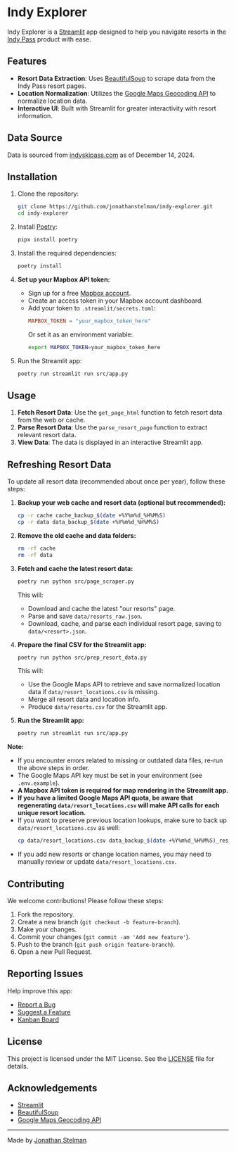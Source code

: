 # Indy Explorer

Indy Explorer is a [Streamlit](https://streamlit.io/) app designed to help you navigate resorts in the [Indy Pass](https://www.indyskipass.com/) product with ease.

## Features

- **Resort Data Extraction**: Uses [BeautifulSoup](https://pypi.org/project/beautifulsoup4/) to scrape data from the Indy Pass resort pages.
- **Location Normalization**: Utilizes the [Google Maps Geocoding API](https://developers.google.com/maps/documentation/geocoding) to normalize location data.
- **Interactive UI**: Built with Streamlit for greater interactivity with resort information.

## Data Source

Data is sourced from [indyskipass.com](https://www.indyskipass.com/our-resorts) as of December 14, 2024.

## Installation

1. Clone the repository:
    ```sh
    git clone https://github.com/jonathanstelman/indy-explorer.git
    cd indy-explorer
    ```

2. Install [Poetry](https://python-poetry.org/docs/#installation):
    ```sh
    pipx install poetry
    ```

3. Install the required dependencies:
    ```sh
    poetry install
    ```

4. **Set up your Mapbox API token:**
    - Sign up for a free [Mapbox account](https://account.mapbox.com/auth/signup/).
    - Create an access token in your Mapbox account dashboard.
    - Add your token to `.streamlit/secrets.toml`:
        ```toml
        MAPBOX_TOKEN = "your_mapbox_token_here"
        ```
      Or set it as an environment variable:
        ```sh
        export MAPBOX_TOKEN=your_mapbox_token_here
        ```

5. Run the Streamlit app:
    ```sh
    poetry run streamlit run src/app.py
    ```

## Usage

1. **Fetch Resort Data**: Use the `get_page_html` function to fetch resort data from the web or cache.
2. **Parse Resort Data**: Use the `parse_resort_page` function to extract relevant resort data.
3. **View Data**: The data is displayed in an interactive Streamlit app.

## Refreshing Resort Data

To update all resort data (recommended about once per year), follow these steps:

1. **Backup your web cache and resort data (optional but recommended):**
    ```sh
    cp -r cache cache_backup_$(date +%Y%m%d_%H%M%S)
    cp -r data data_backup_$(date +%Y%m%d_%H%M%S)
    ```

2. **Remove the old cache and data folders:**
    ```sh
    rm -rf cache
    rm -rf data
    ```

3. **Fetch and cache the latest resort data:**
    ```sh
    poetry run python src/page_scraper.py
    ```
    This will:
    - Download and cache the latest "our resorts" page.
    - Parse and save `data/resorts_raw.json`.
    - Download, cache, and parse each individual resort page, saving to `data/<resort>.json`.


4. **Prepare the final CSV for the Streamlit app:**
    ```sh
    poetry run python src/prep_resort_data.py
    ```
    This will:
    - Use the Google Maps API to retrieve and save normalized location data if `data/resort_locations.csv` is missing.
    - Merge all resort data and location info.
    - Produce `data/resorts.csv` for the Streamlit app.


5. **Run the Streamlit app:**
    ```sh
    poetry run streamlit run src/app.py
    ```

**Note:**  
- If you encounter errors related to missing or outdated data files, re-run the above steps in order.
- The Google Maps API key must be set in your environment (see `.env.example`).
- **A Mapbox API token is required for map rendering in the Streamlit app.**
- **If you have a limited Google Maps API quota, be aware that regenerating `data/resort_locations.csv` will make API calls for each unique resort location.**  
- If you want to preserve previous location lookups, make sure to back up `data/resort_locations.csv` as well:
    ```sh
    cp data/resort_locations.csv data_backup_$(date +%Y%m%d_%H%M%S)_resort_locations.csv
    ```
- If you add new resorts or change location names, you may need to manually review or update `data/resort_locations.csv`.

## Contributing

We welcome contributions! Please follow these steps:

1. Fork the repository.
2. Create a new branch (`git checkout -b feature-branch`).
3. Make your changes.
4. Commit your changes (`git commit -am 'Add new feature'`).
5. Push to the branch (`git push origin feature-branch`).
6. Open a new Pull Request.

## Reporting Issues

Help improve this app:
- [Report a Bug](https://github.com/jonathanstelman/indy-explorer/issues/new?assignees=&labels=bug&projects=&template=bug_report.md&title=%5BBUG%5D+%3CShort+description%3E)
- [Suggest a Feature](https://github.com/jonathanstelman/indy-explorer/issues/new?assignees=&labels=enhancement&projects=&template=feature_request.md&title=%5BFEATURE%5D+%3CShort+description%3E)
- [Kanban Board](https://github.com/users/jonathanstelman/projects/2/views/1)

## License

This project is licensed under the MIT License. See the [LICENSE](LICENSE) file for details.

## Acknowledgements

- [Streamlit](https://streamlit.io/)
- [BeautifulSoup](https://pypi.org/project/beautifulsoup4/)
- [Google Maps Geocoding API](https://developers.google.com/maps/documentation/geocoding)

---

Made by [Jonathan Stelman](https://github.com/jonathanstelman)